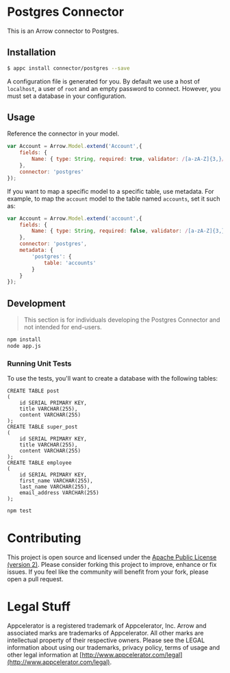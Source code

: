 # Postgres Connector

This is an Arrow connector to Postgres.

## Installation

```bash
$ appc install connector/postgres --save
```

A configuration file is generated for you. By default we use a host of `localhost`, a user of `root` and an
empty password to connect. However, you must set a database in your configuration.

## Usage

Reference the connector in your model.

```javascript
var Account = Arrow.Model.extend('Account',{
	fields: {
		Name: { type: String, required: true, validator: /[a-zA-Z]{3,}/ }
	},
	connector: 'postgres'
});
```

If you want to map a specific model to a specific table, use metadata.  For example, to map the `account` model to 
the table named `accounts`, set it such as:

```javascript
var Account = Arrow.Model.extend('account',{
	fields: {
		Name: { type: String, required: false, validator: /[a-zA-Z]{3,}/ }
	},
	connector: 'postgres',
	metadata: {
		'postgres': {
			table: 'accounts'
		}
	}
});
```

## Development

> This section is for individuals developing the Postgres Connector and not intended
  for end-users.

```bash
npm install
node app.js
```

### Running Unit Tests

To use the tests, you'll want to create a database with the following tables:

```
CREATE TABLE post
(
	id SERIAL PRIMARY KEY,
	title VARCHAR(255),
	content VARCHAR(255)
);
CREATE TABLE super_post
(
	id SERIAL PRIMARY KEY,
	title VARCHAR(255),
	content VARCHAR(255)
);
CREATE TABLE employee
(
	id SERIAL PRIMARY KEY,
	first_name VARCHAR(255),
	last_name VARCHAR(255),
	email_address VARCHAR(255)
);
```

```bash
npm test
```


# Contributing

This project is open source and licensed under the [Apache Public License (version 2)](http://www.apache.org/licenses/LICENSE-2.0).  Please consider forking this project to improve, enhance or fix issues. If you feel like the community will benefit from your fork, please open a pull request.


# Legal Stuff

Appcelerator is a registered trademark of Appcelerator, Inc. Arrow and associated marks are trademarks of Appcelerator. All other marks are intellectual property of their respective owners. Please see the LEGAL information about using our trademarks, privacy policy, terms of usage and other legal information at [http://www.appcelerator.com/legal](http://www.appcelerator.com/legal).
